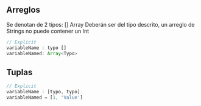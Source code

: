 ## Arreglos

Se denotan de 2 tipos: [] Array <Typo>
Deberán ser del tipo descrito, un arreglo de Strings no puede contener un Int

``` ts
// Explicit
variableName : typo []
variableNamed: Array<Typo>
```


## Tuplas
``` ts
// Explicit
variableName : [typo, typo]
variableNamed = [1, 'Value']
```